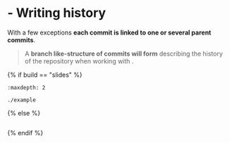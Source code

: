 # <i class="fab fa-git"></i> - Writing history

With a few exceptions **each commit is linked to one or several parent commits**.

> A **branch like-structure of commits will form** describing the history of the repository when working with <i class="fab fa-git"></i>.

{% if build == "slides" %}
<!-- BUILDING THE SLIDES -->
```{toctree}
:maxdepth: 2

./example
```
{% else %}
<!-- BUILDING THE PAGES -->
```{include} ./example.md
```
{% endif %}
